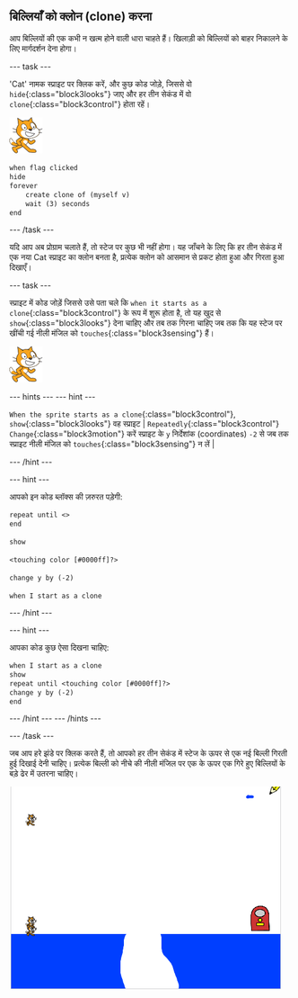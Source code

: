 ## बिल्लियाँ को क्लोन (clone) करना

आप बिल्लियों की एक कभी न खत्म होने वाली धारा चाहते हैं। खिलाड़ी को बिल्लियों को बाहर निकालने के लिए मार्गदर्शन देना होगा।

\--- task \---

'Cat' नामक स्प्राइट पर क्लिक करें, और कुछ कोड जोड़े, जिससे वो `hide`{:class="block3looks"} जाए और हर तीन सेकंड में वो `clone`{:class="block3control"} होता रहें।

![Cat sprite](images/cat-sprite.png)

```blocks3
when flag clicked
hide
forever
    create clone of (myself v)
    wait (3) seconds
end
```

\--- /task \---

यदि आप अब प्रोग्राम चलाते हैं, तो स्टेज पर कुछ भी नहीं होगा। यह जाँचने के लिए कि हर तीन सेकंड में एक नया Cat स्प्राइट का क्लोन बनता है, प्रत्येक क्लोन को आसमान से प्रकट होता हुआ और गिरता हुआ दिखाएँ।

\--- task \---

स्प्राइट में कोड जोड़ें जिससे उसे पता चले कि `when it starts as a clone`{:class="block3control"} के रूप में शुरू होता है, तो यह खुद से `show`{:class="block3looks"} देना चाहिए और तब तक गिरना चाहिए जब तक कि यह स्टेज पर खींची गई नीली मंजिल को `touches`{:class="block3sensing"} हैं।

![Cat sprite](images/cat-sprite.png)

\--- hints \--- \--- hint \---

`When the sprite starts as a clone`{:class="block3control"}, `show`{:class="block3looks"} वह स्प्राइट | `Repeatedly`{:class="block3control"} `Change`{:class="block3motion"} करें स्प्राइट के `y` निर्देशांक (coordinates) `-2` से जब तक स्प्राइट नीली मंजिल को `touches`{:class="block3sensing"} न लें |

\--- /hint \---

\--- hint \---

आपको इन कोड ब्लॉक्स की ज़रुरत पड़ेगी:

```blocks3
repeat until <>
end

show

<touching color [#0000ff]?>

change y by (-2)

when I start as a clone
```

\--- /hint \---

\--- hint \---

आपका कोड कुछ ऐसा दिखना चाहिए:

```blocks3
when I start as a clone
show
repeat until <touching color [#0000ff]?>
change y by (-2)
end
```

\--- /hint \--- \--- /hints \---

\--- /task \---

जब आप हरे झंडे पर क्लिक करते हैं, तो आपको हर तीन सेकंड में स्टेज के ऊपर से एक नई बिल्ली गिरती हुई दिखाई देनी चाहिए। प्रत्येक बिल्ली को नीचे की नीली मंजिल पर एक के ऊपर एक गिरे हुए बिल्लियों के बड़े ढेर में उतरना चाहिए।

![Falling cats](images/falling-cats.png)